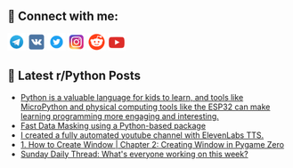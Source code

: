 ## 🔎 Connect with me:
[<img src="https://github.com/bullbesh/bullbesh/blob/main/images/Telegram.png" width="32" height="32" />](https://t.me/bullbesh)
[<img src="https://github.com/bullbesh/bullbesh/blob/main/images/VK.png" width="32" height="32" />](https://vk.com/bullbesh)
[<img src="https://github.com/bullbesh/bullbesh/blob/main/images/Twitter.png" width="32" height="32" />](https://twitter.com/bullbesh1)
[<img src="https://github.com/bullbesh/bullbesh/blob/main/images/Instagram.png" width="32" height="32" />](https://www.instagram.com/bullbesh)
[<img src="https://github.com/bullbesh/bullbesh/blob/main/images/Reddit.png" width="32" height="32" />](https://www.reddit.com/user/bullbesh)
[<img src="https://github.com/bullbesh/bullbesh/blob/main/images/YouTube.png" width="32" height="32" />](https://www.youtube.com/channel/UCtfjRs6uzgq5mfm8S06WTcg)

## 📕 Latest r/Python Posts
<!-- BLOG-POST-LIST:START -->
- [Python is a valuable language for kids to learn, and tools like MicroPython and physical computing tools like the ESP32 can make learning programming more engaging and interesting.](https://www.reddit.com/r/Python/comments/11647tl/python_is_a_valuable_language_for_kids_to_learn/)
- [Fast Data Masking using a Python-based package](https://www.reddit.com/r/Python/comments/11601gh/fast_data_masking_using_a_pythonbased_package/)
- [I created a fully automated youtube channel with ElevenLabs TTS.](https://www.reddit.com/r/Python/comments/115x831/i_created_a_fully_automated_youtube_channel_with/)
- [1. How to Create Window | Chapter 2: Creating Window in Pygame Zero](https://www.reddit.com/r/Python/comments/115wzp3/1_how_to_create_window_chapter_2_creating_window/)
- [Sunday Daily Thread: What&#39;s everyone working on this week?](https://www.reddit.com/r/Python/comments/115w23y/sunday_daily_thread_whats_everyone_working_on/)
<!-- BLOG-POST-LIST:END -->
